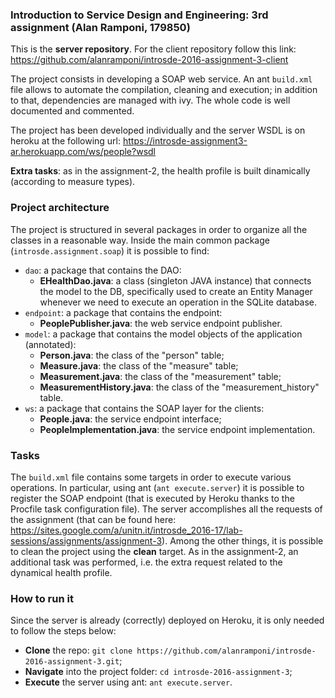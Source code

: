 ### Introduction to Service Design and Engineering: 3rd assignment (Alan Ramponi, 179850)

This is the **server repository**. For the client repository follow this link:
https://github.com/alanramponi/introsde-2016-assignment-3-client

The project consists in developing a SOAP web service. An ant `build.xml` file allows to automate the compilation, cleaning and execution; in addition to that, dependencies are managed with ivy. The whole code is well documented and commented.

The project has been developed individually and the server WSDL is on heroku at the following url:
https://introsde-assignment3-ar.herokuapp.com/ws/people?wsdl

**Extra tasks**: as in the assignment-2, the health profile is built dinamically (according to measure types).

### Project architecture
The project is structured in several packages in order to organize all the classes in a reasonable way. Inside the main common package (`introsde.assignment.soap`) it is possible to find:
* `dao`: a package that contains the DAO:
  * **EHealthDao.java**: a class (singleton JAVA instance) that connects the model to the DB, specifically used to create an Entity Manager whenever we need to execute an operation in the SQLite database.
* `endpoint`: a package that contains the endpoint:
  * **PeoplePublisher.java**: the web service endpoint publisher.
* `model`: a package that contains the model objects of the application (annotated):
    * **Person.java**: the class of the "person" table;
    * **Measure.java**: the class of the "measure" table;
    * **Measurement.java**: the class of the "measurement" table;
    * **MeasurementHistory.java**: the class of the "measurement_history" table.
* `ws`: a package that contains the SOAP layer for the clients:
    * **People.java**: the service endpoint interface;
    * **PeopleImplementation.java**: the service endpoint implementation.

### Tasks
The `build.xml` file contains some targets in order to execute various operations. In particular, using ant (`ant execute.server`) it is possible to register the SOAP endpoint (that is executed by Heroku thanks to the Procfile task configuration file). The server accomplishes all the requests of the assignment (that can be found here: https://sites.google.com/a/unitn.it/introsde_2016-17/lab-sessions/assignments/assignment-3).
Among the other things, it is possible to clean the project using the **clean** target.
As in the assignment-2, an additional task was performed, i.e. the extra request related to the dynamical health profile.

### How to run it
Since the server is already (correctly) deployed on Heroku, it is only needed to follow the steps below:
* **Clone** the repo: `git clone https://github.com/alanramponi/introsde-2016-assignment-3.git`;
* **Navigate** into the project folder: `cd introsde-2016-assignment-3`;
* **Execute** the server using ant: `ant execute.server`.
